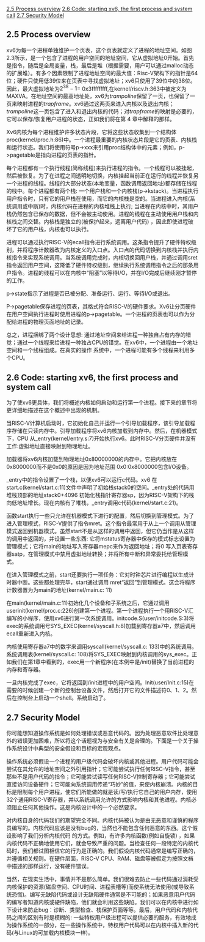 
[2.5 Process overview](#25-process-overview)
[2.6 Code: starting xv6, the first process and system call](#26-code-starting-xv6-the-first-process-and-system-call)
[2.7 Security Model](#27-security-model)

## 2.5 Process overview

xv6为每一个进程单独维护一个页表，这个页表就定义了进程的地址空间。如图2.3所示，是一个包含了进程的用户空间的地址空间，它从虚拟地址0开始。首先是指令，随后是全局变量，栈，最后是堆（根据需要，用户可以通过malloc动态的扩展堆）。有多个因素限制了进程地址空间的最大值：Risc-V架构下的指针是64位；硬件只使用低39位来在页表中寻找虚拟地址；xv6只使用了39位中的38位。因此，最大虚拟地址为$2^{38}-1=$ 0x3fffffffff,在kernel/riscv.h:363中被定义为MAXVA。在地址空间的最高地址处，xv6为*trampoline*保留了一页，也保留了一页来映射进程的*trapframe*。xv6通过这两页来进入内核以及退出内核；*trampoline*这一页包含了进入和退出内核的代码；对*trapframe*的映射是必要的，它可以保存/恢复用户进程的状态，正如我们将在第 4 章中解释的那样。

Xv6内核为每个进程维护许多状态片段，它将这些状态收集到一个结构体proc(kernel/proc.h:86)中。一个进程最重要的内核状态片段是它的页表、内核栈和运行状态。我们将使用符号p->xxx来引用proc结构体中的元素；例如，p->pagetable是指向进程的页表的指针。

每个进程都有一个执行线程(简称线程)来执行进程的指令。一个线程可以被挂起，然后被恢复。为了在进程之间透明地切换，内核挂起当前正在运行的线程并恢复另一个进程的线程。线程的大部分状态(本地变量，函数调用返回地址)都存储在线程的栈中。每个进程都有两个栈: 一个用户栈和一个内核栈(p->kstack)。当进程执行用户指令时，只有它的用户栈在使用，而它的内核栈是空的。当进程进入内核(系统调用或中断)时，内核代码在进程的内核堆栈上执行; 当进程在内核中时，其用户栈仍然包含已保存的数据，但不会被主动使用。进程的线程在主动使用用户栈和内核栈之间交替。内核栈是独立的(被保护起来，远离用户代码) ，因此即使进程破坏了它的用户栈，内核也可以执行。

进程可以通过执行RISC-V的ecall指令进行系统调用。这条指令提升了硬件特权级别，并将程序计数器改为内核定义的入口点。入口点的代码切换到内核栈并执行内核指令来实现系统调用。当系统调用完成时，内核切换回用户栈，并通过调用sret指令返回用户空间，这降低了硬件特权级别，继续执行系统调用指令之后的那条用户指令。进程的线程可以在内核中“阻塞”以等待I/O，并在I/O完成后继续刚才暂停的工作。

p->state指示了进程是否已被分配、准备运行、运行、等待I/O或退出。

P->pagetable保存进程的页表，其格式符合RISC-V的硬件要求。Xv6让分页硬件在用户空间执行进程时使用进程的p->pagetable。一个进程的页表也可以作为分配给进程的物理页面地址的记录。

总之，进程捆绑了两个设计思想: 通过地址空间来给进程一种独自占有内存的错觉；通过一个线程来给进程一种独占CPU的错觉。在xv6中，一个进程由一个地址空间和一个线程组成。在真实的操作
系统中，一个进程可能有多个线程来利用多个CPU。

## 2.6 Code: starting xv6, the first process and system call

为了使xv6更具体，我们将概述内核如何启动和运行第一个进程。接下来的章节将更详细地描述在这个概述中出现的机制。

当RISC-V计算机启动时，它初始化自己并运行一个引导加载程序，该引导加载程序存储在只读内存中。引导加载程序将xv6内核加载到内存中。然后，在机器模式下，CPU 从_entry(kernel/entry.s:7)开始执行xv6。此时RISC-V分页硬件并没有工作:虚拟地址直接映射到物理地址。

加载器将xv6内核加载到物理地址0x80000000的内存中。它把内核放在0x8000000而不是0x0的原因是因为地址范围 0x0:0x8000000包含I/O设备。

_entry中的指令设置了一个栈，以便xv6可以运行c代码。xv6 在start.c(kernel/start.c:11)文件中声明了初始栈stack0的空间。_entry处的代码用堆栈顶部的地址stack0+4096 初始化栈指针寄存器sp，因为RISC-V架构下的栈向低地址增长。现在内核有了堆栈，_entry调用c代码(kernel/start.c:21)。

函数start执行一些只允许在机器模式下进行的配置，然后切换到管理模式。为了进入管理模式，RISC-V提供了指令mret。这个指令最常用于从上一个调用从管理模式返回到机器模式。虽然start不是从这样的调用中返回，但它仍当作是从这样的调用中返回的，并设置一些东西: 它将mstatus寄存器中保存的模式标志设置为管理模式；它将main的地址写入寄存器mepc来作为返回地址；将0 写入页表寄存器satp，在管理模式中禁用虚拟地址转换；并将所有中断和异常委托给管理模式。

在进入管理模式之前，start还要执行一项任务：它对时钟芯片进行编程以生成计时器中断。这些都处理完毕，start通过调用 mret“返回”到管理模式。这会将程序计数器置为为main的地址(kernel/main.c: 11)

在main(kernel/main.c:11)初始化几个设备和子系统之后，它通过调用userinit(kernel/proc.c:226)创建第一个进程。第一个进程执行一个用RISC-V汇编写的小程序，使用xv6进行第一次系统调用。initcode.S(user/initcode.S:3)将exec的系统调用号SYS_EXEC(kernel/syscall.h:8)加载到寄存器a7中，然后调用ecall重新进入内核。

内核使用寄存器a7中的数字来调用syscall(kernel/syscall.c: 133)中的系统调用。系统调用表(kernel/syscall.c: 108)将SYS_EXEC映射到内核调用的sys_exec。正如我们在第1章中看到的，exec用一个新程序(在本例中是/init)替换了当前进程的内存和寄存器。

一旦内核完成了exec，它将返回到/init进程中的用户空间。Init(user/Init.c:15)在需要的时候创建一个新的控制台设备文件，然后打开它的文件描述符0、1、2。然后在控制台上启动一个shell。系统启动了。

## 2.7 Security Model

你可能想知道操作系统是如何处理错误或恶意代码的。因为处理恶意软件比处理意外的错误更加困难，所以将这个话题视为与安全有关是合理的。下面是一个关于操作系统设计中典型的安全假设和目标的宏观观点。

操作系统必须假设一个进程的用户级代码会破坏内核或其他进程。用户代码可能会尝试在其允许的地址空间之外引用指针；它可能尝试执行任何RISC-V指令，甚至那些不是用户代码的指令；它可能尝试读写任何RISC-V控制寄存器；它可能尝试直接访问设备硬件；它可能向系统调用传递“巧妙”的值，来使内核崩溃。内核的目标是限制每个用户进程，使它们所能做的就是读/写/执行它自己的用户内存，使用32个通用RISC-V寄存器，并以系统调用允许的方式影响内核和其他进程。内核必须阻止任何其他操作。这是内核设计中的一个必然要求。

对内核自身的代码我们的期望完全不同。内核代码被认为是由无恶意和谨慎的程序员编写的。内核代码应该是没有bug的，当然也不能包含任何恶意的东西。这个假设影响了我们分析内核代码
的方式。例如，有许多内核函数(例如自旋锁) ，如果内核代码不正确地使用它们，就会导致严重的问题。当检查任何一段特定的内核代码时，我们都试图相信它的行为是正确的。我们假设内核代码通常是编写正确的，并遵循相关规则。在硬件层面，RISC-V CPU、RAM、磁盘等被假定为按照文档中描述的那样运行，没有硬件错误。

当然，在现实生活中，事情并不是那么简单。我们很难去防止一些代码通过消耗受内核保护的资源(磁盘空间、CPU时间、进程表槽等)而使系统无法使用(或导致系统恐慌)。编写无缺陷代码或设计无缺陷硬件通常是不可能的；如果恶意用户代码的编写者知道内核或硬件缺陷，他们就会利用这些缺陷。我们可以在内核中进行如下设计来防止bug：诊断、类型检查、栈保护页面等等。最后，用户代码和内核代码之间的区别有时是模糊的: 一些特权用户级进程可以提供必要的服务，有效地成为操作系统的一部分，在一些操作系统中，特权用户代码可以在内核中插入新的代码(与Linux的可加载内核模块一样)。











